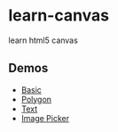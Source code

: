 # learn-canvas
learn html5 canvas

## Demos
* [Basic](http://cdn.rawgit.com/wangpin34/learn-canvas/master/basic.html)
* [Polygon](http://cdn.rawgit.com/wangpin34/learn-canvas/master/polygon.html)
* [Text](http://cdn.rawgit.com/wangpin34/learn-canvas/master/text.html)
* [Image Picker](http://cdn.rawgit.com/wangpin34/learn-canvas/master/cutout.html)
